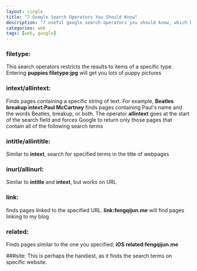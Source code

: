 ```yaml
---
layout: single
title: "7 Google Search Operators You Should Know"
description: "7 useful google search operators you should know, which help you refine your search result"
categories: web
tags: [web, google]
---
```


### filetype: 
This search operators restricts the results to items of a specific type. Entering **puppies filetype:jpg** will get you lots of puppy pictures

### intext/allintext:
Finds pages containing a specific string of text. For example, **Beatles breakup intext:Paul McCartney** finds pages containing Paul's name and the words Beatles, breakup, or both. The operator **allintext** goes at the start of the search field and forces Google to return only those pages that contain all of the following search terms

### intitle/allintitle:
Similar to **intext**, search for specified terms in the title of webpages

### inurl/allinurl:
Similar to **intitle** and **intext**, but works on URL

### link:
finds pages linked to the specified URL. **link:fengqijun.me** will find pages linking to my blog

### related:
Finds pages similar to the one you specified; **iOS related:fengqijun.me**

###site:
This is perhaps the handiest, as it finds the search terms on specific website.
